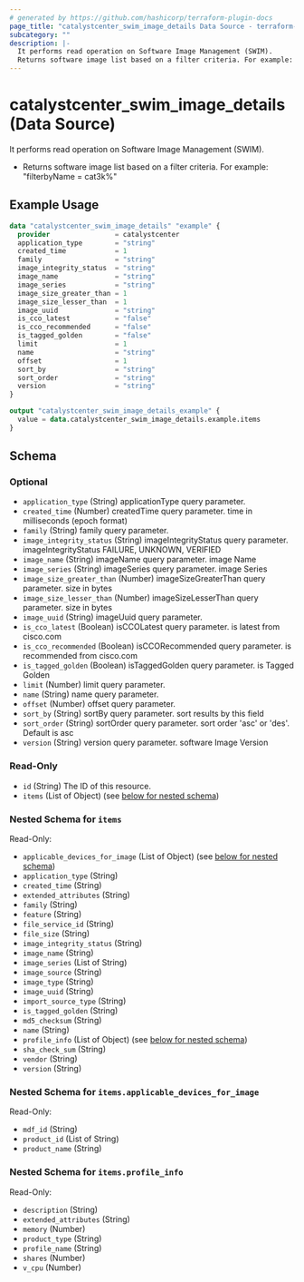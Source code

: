 ```yaml
---
# generated by https://github.com/hashicorp/terraform-plugin-docs
page_title: "catalystcenter_swim_image_details Data Source - terraform-provider-catalystcenter"
subcategory: ""
description: |-
  It performs read operation on Software Image Management (SWIM).
  Returns software image list based on a filter criteria. For example: "filterbyName = cat3k%"
---
```


# catalystcenter_swim_image_details (Data Source)

It performs read operation on Software Image Management (SWIM).

- Returns software image list based on a filter criteria. For example: "filterbyName = cat3k%"

## Example Usage

```terraform
data "catalystcenter_swim_image_details" "example" {
  provider                = catalystcenter
  application_type        = "string"
  created_time            = 1
  family                  = "string"
  image_integrity_status  = "string"
  image_name              = "string"
  image_series            = "string"
  image_size_greater_than = 1
  image_size_lesser_than  = 1
  image_uuid              = "string"
  is_cco_latest           = "false"
  is_cco_recommended      = "false"
  is_tagged_golden        = "false"
  limit                   = 1
  name                    = "string"
  offset                  = 1
  sort_by                 = "string"
  sort_order              = "string"
  version                 = "string"
}

output "catalystcenter_swim_image_details_example" {
  value = data.catalystcenter_swim_image_details.example.items
}
```

<!-- schema generated by tfplugindocs -->
## Schema

### Optional

- `application_type` (String) applicationType query parameter.
- `created_time` (Number) createdTime query parameter. time in milliseconds (epoch format)
- `family` (String) family query parameter.
- `image_integrity_status` (String) imageIntegrityStatus query parameter. imageIntegrityStatus FAILURE, UNKNOWN, VERIFIED
- `image_name` (String) imageName query parameter. image Name
- `image_series` (String) imageSeries query parameter. image Series
- `image_size_greater_than` (Number) imageSizeGreaterThan query parameter. size in bytes
- `image_size_lesser_than` (Number) imageSizeLesserThan query parameter. size in bytes
- `image_uuid` (String) imageUuid query parameter.
- `is_cco_latest` (Boolean) isCCOLatest query parameter. is latest from cisco.com
- `is_cco_recommended` (Boolean) isCCORecommended query parameter. is recommended from cisco.com
- `is_tagged_golden` (Boolean) isTaggedGolden query parameter. is Tagged Golden
- `limit` (Number) limit query parameter.
- `name` (String) name query parameter.
- `offset` (Number) offset query parameter.
- `sort_by` (String) sortBy query parameter. sort results by this field
- `sort_order` (String) sortOrder query parameter. sort order 'asc' or 'des'. Default is asc
- `version` (String) version query parameter. software Image Version

### Read-Only

- `id` (String) The ID of this resource.
- `items` (List of Object) (see [below for nested schema](#nestedatt--items))

<a id="nestedatt--items"></a>
### Nested Schema for `items`

Read-Only:

- `applicable_devices_for_image` (List of Object) (see [below for nested schema](#nestedobjatt--items--applicable_devices_for_image))
- `application_type` (String)
- `created_time` (String)
- `extended_attributes` (String)
- `family` (String)
- `feature` (String)
- `file_service_id` (String)
- `file_size` (String)
- `image_integrity_status` (String)
- `image_name` (String)
- `image_series` (List of String)
- `image_source` (String)
- `image_type` (String)
- `image_uuid` (String)
- `import_source_type` (String)
- `is_tagged_golden` (String)
- `md5_checksum` (String)
- `name` (String)
- `profile_info` (List of Object) (see [below for nested schema](#nestedobjatt--items--profile_info))
- `sha_check_sum` (String)
- `vendor` (String)
- `version` (String)

<a id="nestedobjatt--items--applicable_devices_for_image"></a>
### Nested Schema for `items.applicable_devices_for_image`

Read-Only:

- `mdf_id` (String)
- `product_id` (List of String)
- `product_name` (String)


<a id="nestedobjatt--items--profile_info"></a>
### Nested Schema for `items.profile_info`

Read-Only:

- `description` (String)
- `extended_attributes` (String)
- `memory` (Number)
- `product_type` (String)
- `profile_name` (String)
- `shares` (Number)
- `v_cpu` (Number)
